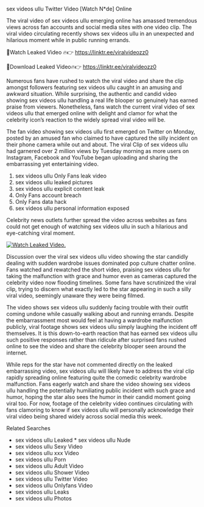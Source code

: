 ﻿sex videos ullu Twitter Video [Watch N*de] Online

The viral video of ﻿sex videos ullu emerging online has amassed tremendous views across fan accounts and social media sites with one video clip. The viral video circulating recently shows ﻿sex videos ullu in an unexpected and hilarious moment while in public running errands. 

🔴Watch Leaked Video 🔥👉  https://linktr.ee/viralvideozz0 

🔴Download Leaked Video🔥👉  https://linktr.ee/viralvideozz0 

Numerous fans have rushed to watch the viral video and share the clip amongst followers featuring ﻿sex videos ullu caught in an amusing and awkward situation. While surprising, the authentic and candid video showing ﻿sex videos ullu handling a real life blooper so genuinely has earned praise from viewers. Nonetheless, fans watch the current viral video of ﻿sex videos ullu that emerged online with delight and clamor for what the celebrity icon’s reaction to the widely spread viral video will be.

The fan video showing ﻿sex videos ullu first emerged on Twitter on Monday, posted by an amused fan who claimed to have captured the silly incident on their phone camera while out and about. The viral Clip of ﻿sex videos ullu had garnered over 2 million views by Tuesday morning as more users on Instagram, Facebook and YouTube began uploading and sharing the embarrassing yet entertaining video. 

1. ﻿sex videos ullu Only Fans leak video
2. ﻿sex videos ullu leaked pictures
3. ﻿sex videos ullu explicit content leak
4. Only Fans account breach
5. Only Fans data hack
6. ﻿sex videos ullu personal information exposed

Celebrity news outlets further spread the video across websites as fans could not get enough of watching ﻿sex videos ullu in such a hilarious and eye-catching viral moment. 

[![Watch Leaked Video.](https://miro.medium.com/v2/resize:fit:828/format:webp/1*cilzJN44JGOrTw9NJCrNHA.gif "Watch Leaked Video")](https://linktr.ee/viralvideozz0)

Discussion over the viral ﻿sex videos ullu video showing the star candidly dealing with sudden wardrobe issues dominated pop culture chatter online. Fans watched and rewatched the short video, praising ﻿sex videos ullu for taking the malfunction with grace and humor even as cameras captured the celebrity video now flooding timelines. Some fans have scrutinized the viral clip, trying to discern what exactly led to the star appearing in such a silly viral video, seemingly unaware they were being filmed.

The video shows ﻿sex videos ullu suddenly facing trouble with their outfit coming undone while casually walking about and running errands. Despite the embarrassment most would feel at having a wardrobe malfunction publicly, viral footage shows ﻿sex videos ullu simply laughing the incident off themselves. It is this down-to-earth reaction that has earned ﻿sex videos ullu such positive responses rather than ridicule after surprised fans rushed online to see the video and share the celebrity blooper seen around the internet.  

While reps for the star have not commented directly on the leaked embarrassing video, ﻿sex videos ullu will likely have to address the viral clip rapidly spreading online featuring quite the comedic celebrity wardrobe malfunction. Fans eagerly watch and share the video showing ﻿sex videos ullu handling the potentially humiliating public incident with such grace and humor, hoping the star also sees the humor in their candid moment going viral too. For now, footage of the celebrity video continues circulating with fans clamoring to know if ﻿sex videos ullu will personally acknowledge their viral video being shared widely across social media this week.

Related Searches
* ﻿sex videos ullu Leaked
﻿* sex videos ullu Nude
* ﻿sex videos ullu Sexy Video
* ﻿sex videos ullu xxx Video
* ﻿sex videos ullu Porn
* ﻿sex videos ullu Adult Video
* ﻿sex videos ullu Shower Video
* ﻿sex videos ullu Twitter Video
* ﻿sex videos ullu Onlyfans Video
* ﻿sex videos ullu Leaks
* ﻿sex videos ullu Photos